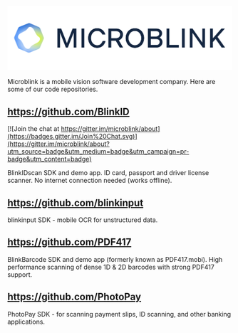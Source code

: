 <p align="center" >
  <img src="https://raw.githubusercontent.com/microblink/about/master/microblink-logo.png" alt="microblink.com" title="microblink.com">
</p>

Microblink is a mobile vision software development company. Here are some of our code repositories.

## https://github.com/BlinkID

[![Join the chat at https://gitter.im/microblink/about](https://badges.gitter.im/Join%20Chat.svg)](https://gitter.im/microblink/about?utm_source=badge&utm_medium=badge&utm_campaign=pr-badge&utm_content=badge)

BlinkIDscan SDK and demo app. ID card, passport and driver license scanner. No internet connection needed (works offline).

## https://github.com/blinkinput

blinkinput SDK - mobile OCR for unstructured data.

## https://github.com/PDF417

BlinkBarcode SDK and demo app (formerly known as PDF417.mobi).
High performance scanning of dense 1D & 2D barcodes with strong PDF417 support. 

## https://github.com/PhotoPay

PhotoPay SDK - for scanning payment slips, ID scanning, and other banking applications.

